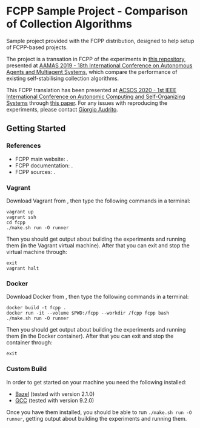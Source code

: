 # FCPP Sample Project - Comparison of Collection Algorithms

Sample project provided with the FCPP distribution, designed to help setup of FCPP-based projects.

The project is a transation in FCPP of the experiments in [this repository](https://bitbucket.org/Harniver/aamas19-summarising), presented at [AAMAS 2019 - 18th International Conference on Autonomous Agents and Multiagent Systems](http://aamas2019.encs.concordia.ca), which compare the performance of existing self-stabilising collection algorithms.

This FCPP translation has been presented at [ACSOS 2020 - 1st IEEE International Conference on Autonomic Computing and Self-Organizing Systems](https://conf.researchr.org/home/acsos-2020) through [this paper](http://giorgio.audrito.info/static/fcpp.pdf). For any issues with reproducing the experiments, please contact [Giorgio Audrito](mailto:giorgio.audrito@unito.it).

## Getting Started

### References

- FCPP main website: [](https://fcpp.github.io).
- FCPP documentation: [](http://fcpp-doc.surge.sh).
- FCPP sources: [](https://github.com/fcpp/fcpp).

### Vagrant

Download Vagrant from [](https://www.vagrantup.com), then type the following commands in a terminal:
```
vagrant up
vagrant ssh
cd fcpp
./make.sh run -O runner
```
Then you should get output about building the experiments and running them (in the Vagrant virtual machine). After that you can exit and stop the virtual machine through:
```
exit
vagrant halt
```

### Docker

Download Docker from [](https://www.docker.com), then type the following commands in a terminal:
```
docker build -t fcpp .
docker run -it --volume $PWD:/fcpp --workdir /fcpp fcpp bash
./make.sh run -O runner
```
Then you should get output about building the experiments and running them (in the Docker container). After that you can exit and stop the container through:
```
exit
```

### Custom Build

In order to get started on your machine you need the following installed:

- [Bazel](https://bazel.build) (tested with version 2.1.0)
- [GCC](https://gcc.gnu.org) (tested with version 9.2.0)

Once you have them installed, you should be able to run `./make.sh run -O runner`, getting output about building the experiments and running them.
